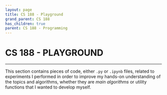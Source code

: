 ```yaml
---
layout: page
title: CS 188 - Playground
grand_parent: CS 188
has_children: true
parent: CS 188 - Programming
---
```

# CS 188 - PLAYGROUND
---


This section contains pieces of code, either `.py` or `.ipynb` files, related to experiments I
performed in order to improve my hands-on understanding of the topics and algorithms, whether
they are *main algorithms* or utility functions that I wanted to develop myself.
